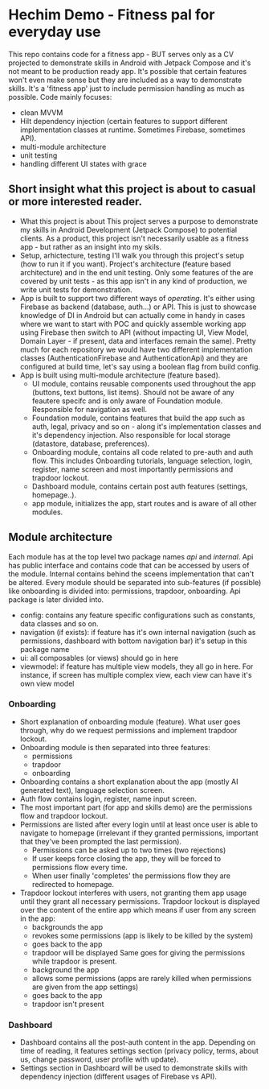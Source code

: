 # Hechim Demo - Fitness pal for everyday use

This repo contains code for a fitness app - BUT serves only as a CV projected to demonstrate skills in Android with Jetpack Compose and it's not meant to be production ready app. It's possible that certain features won't even make sense but they are included as a way to demonstrate skills. It's a 'fitness app' just to include permission handling as much as possible.
Code mainly focuses:
- clean MVVM
- Hilt dependency injection (certain features to support different implementation classes at runtime. Sometimes Firebase, sometimes API).
- multi-module architecture
- unit testing
- handling different UI states with grace
  
  

## Short insight what this project is about to casual or more interested reader.
- What this project is about
  This project serves a purpose to demonstrate my skills in Android Development (Jetpack Compose) to potential clients. As a product, this project isn't necessarily usable as a fitness app - but rather as an insight into my skils.
- Setup, arhictecture, testing
  I'll walk you through this project's setup (how to run it if you want). Project's architecture (feature based architecture) and in the end unit testing. Only some features of the are covered by unit tests - as this app isn't in any kind of production, we write unit tests for demonstration.
- App is built to support two different ways of *operating*. It's either using Firebase as backend (database, auth...) or API. This is just to showcase knowledge of DI in Android but can actually come in handy in cases where we want to start with POC and quickly assemble working app using Firebase then switch to API (without impacting UI, View Model, Domain Layer - if present, data and interfaces remain the same). Pretty much for each repository we would have two different implementation classes (AuthenticationFirebase and AuthenticationApi) and they are configured at build time, let's say using a boolean flag from build config.
- App is built using multi-module architecture (feature based).
  - UI module, contains reusable components used throughout the app (buttons, text buttons, list items). Should not be aware of any feautere specifc and is only aware of Foundation module. Responsible for navigation as well.
  - Foundation module, contains features that build the app such as auth, legal, privacy and so on - along it's implementation classes and it's dependency injection. Also responsible for local storage (datastore, database, preferences).
  - Onboarding module, contains all code related to pre-auth and auth flow. This includes Onboarding tutorials, language selection, login, register, name screen and most importantly permissions and trapdoor lockout.
  - Dashboard module, contains certain post auth features (settings, homepage..).
  - app module, initializes the app, start routes and is aware of all other modules.
 
## Module architecture
Each module has at the top level two package names *api* and *internal*. Api has public interface and contains code that can be accessed by users of the module. Internal contains behind the sceens implementation that can't be altered. Every module should be separated into sub-features (if possible) like onboarding is divided into: permissions, trapdoor, onboarding. Api package is later divided into.
- config: contains any feature specific configurations such as constants, data classes and so on.
- navigation (if exists): if feature has it's own internal navigation (such as permissions, dashboard with bottom navigation bar) it's setup in this package name
- ui: all composables (or views) should go in here
- viewmodel: if feature has multiple view models, they all go in here. For instance, if screen has multiple complex view, each view can have it's own view model
 
### Onboarding
- Short explanation of onboarding module (feature). What user goes through, why do we request permissions and implement trapdoor lockout.
- Onboarding module is then separated into three features:
  - permissions
  - trapdoor
  - onboarding
- Onboarding contains a short explanation about the app (mostly AI generated text), language selection screen.
- Auth flow contains login, register, name input screen.
- The most important part (for app and skills demo) are the permissions flow and trapdoor lockout.
- Permissions are listed after every login until at least once user is able to navigate to homepage (irrelevant if they granted permissions, important that they've been prompted the last permission).
  - Permissions can be asked up to two times (two rejections)
  - If user keeps force closing the app, they will be forced to permissions flow every time.
  - When user finally 'completes' the permissions flow they are redirected to homepage.
- Trapdoor lockout interferes with users, not granting them app usage until they grant all necessary permissions. Trapdoor lockout is displayed over the content of the entire app which means if user from any screen in the app:
  - backgrounds the app
  - revokes some permissions (app is likely to be killed by the system)
  - goes back to the app
  - trapdoor will be displayed
Same goes for giving the permissions while trapdoor is present.
  - background the app
  - allows some permissions (apps are rarely killed when permissions are given from the app settings)
  - goes back to the app
  - trapdoor isn't present
 
### Dashboard
- Dashboard contains all the post-auth content in the app. Depending on time of reading, it features settings section (privacy policy, terms, about us, change password, user profile with update).
- Settings section in Dashboard will be used to demonstrate skills with dependency injection (different usages of Firebase vs API).



  
